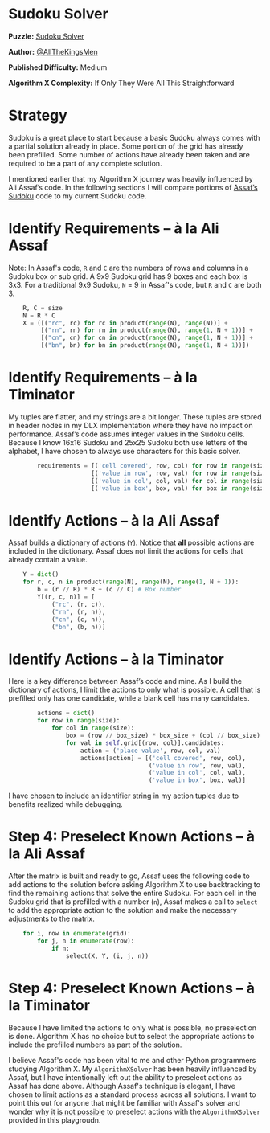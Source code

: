 # Sudoku Solver

__Puzzle:__ [Sudoku Solver](https://www.codingame.com/training/medium/sudoku-solver)

__Author:__ [@AllTheKingsMen](https://www.codingame.com/profile/571927d715f15c3dec7693f461e2a63c6671233)

__Published Difficulty:__ Medium

__Algorithm X Complexity:__ If Only They Were All This Straightforward

# Strategy

Sudoku is a great place to start because a basic Sudoku always comes with a partial solution already in place. Some portion of the grid has already been prefilled. Some number of actions have already been taken and are required to be a part of any complete solution.

I mentioned earlier that my Algorithm X journey was heavily influenced by Ali Assaf’s code. In the following sections I will compare portions of [Assaf’s Sudoku]( https://www.cs.mcgill.ca/~aassaf9/python/sudoku.txt) code to my current Sudoku code. 

# Identify Requirements – à la Ali Assaf

Note: In Assaf's code, `R` and `C` are the numbers of rows and columns in a Sudoku box or sub grid. A 9x9 Sudoku grid has 9 boxes and each box is 3x3. For a traditional 9x9 Sudoku, `N` = 9 in Assaf's code, but `R` and `C` are both 3.

```python
    R, C = size
    N = R * C
    X = ([("rc", rc) for rc in product(range(N), range(N))] +
         [("rn", rn) for rn in product(range(N), range(1, N + 1))] +
         [("cn", cn) for cn in product(range(N), range(1, N + 1))] +
         [("bn", bn) for bn in product(range(N), range(1, N + 1))])
```

# Identify Requirements – à la Timinator

My tuples are flatter, and my strings are a bit longer. These tuples are stored in header nodes in my DLX implementation where they have no impact on performance. Assaf’s code assumes integer values in the Sudoku cells. Because I know 16x16 Sudoku and 25x25 Sudoku both use letters of the alphabet, I have chosen to always use characters for this basic solver.

```python
        requirements = [('cell covered', row, col) for row in range(size) for col in range(size)] + \
                       [('value in row', row, val) for row in range(size) for val in all_possible_values] + \
                       [('value in col', col, val) for col in range(size) for val in all_possible_values] + \
                       [('value in box', box, val) for box in range(size) for val in all_possible_values]
```

# Identify Actions – à la Ali Assaf

Assaf builds a dictionary of actions (`Y`). Notice that __all__ possible actions are included in the dictionary. Assaf does not limit the actions for cells that already contain a value.

```python 
    Y = dict()
    for r, c, n in product(range(N), range(N), range(1, N + 1)):
        b = (r // R) * R + (c // C) # Box number
        Y[(r, c, n)] = [
            ("rc", (r, c)),
            ("rn", (r, n)),
            ("cn", (c, n)),
            ("bn", (b, n))]
```

# Identify Actions – à la Timinator

Here is a key difference between Assaf’s code and mine. As I build the dictionary of actions, I limit the actions to only what is possible. A cell that is prefilled only has one candidate, while a blank cell has many candidates.

```python
        actions = dict()
        for row in range(size):
            for col in range(size):
                box = (row // box_size) * box_size + (col // box_size) 
                for val in self.grid[(row, col)].candidates:
                    action = ('place value', row, col, val)
                    actions[action] = [('cell covered', row, col),
                                       ('value in row', row, val),
                                       ('value in col', col, val),
                                       ('value in box', box, val)]
```

I have chosen to include an identifier string in my action tuples due to benefits realized while debugging.

# Step 4: Preselect Known Actions – à la Ali Assaf

After the matrix is built and ready to go, Assaf uses the following code to add actions to the solution before asking Algorithm X to use backtracking to find the remaining actions that solve the entire Sudoku. For each cell in the Sudoku grid that is prefilled with a number (`n`), Assaf makes a call to `select` to add the appropriate action to the solution and make the necessary adjustments to the matrix.

```python
    for i, row in enumerate(grid):
        for j, n in enumerate(row):
            if n:
                select(X, Y, (i, j, n))
```

# Step 4: Preselect Known Actions – à la Timinator

Because I have limited the actions to only what is possible, no preselection is done. Algorithm X has no choice but to select the appropriate actions to include the prefilled numbers as part of the solution.

I believe Assaf's code has been vital to me and other Python programmers studying Algorithm X. My `AlgorithmXSolver` has been heavily influenced by Assaf, but I have intentionally left out the ability to preselect actions as Assaf has done above. Although Assaf's technique is elegant, I have chosen to limit actions as a standard process across all solutions. I want to point this out for anyone that might be familiar with Assaf's solver and wonder why <u>it is not possible</u> to preselect actions with the `AlgorithmXSolver` provided in this playgroudn.
